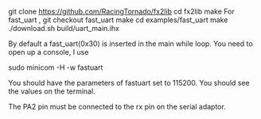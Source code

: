 
git clone https://github.com/RacingTornado/fx2lib
cd fx2lib
make
For fast_uart , git checkout fast_uart
make
cd examples/fast_uart
make
./download.sh build/uart_main.ihx

By default a fast_uart(0x30) is inserted in the main while loop. You need to open up a console, I use

sudo minicom -H -w fastuart

You should have the parameters of fastuart set to 115200. You should see the values on the terminal.

The PA2 pin must be connected to the rx pin on the serial adaptor.


